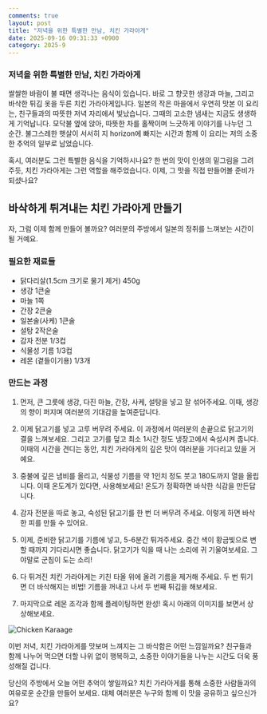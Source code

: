```yaml
---
comments: true
layout: post
title: "저녁을 위한 특별한 만남, 치킨 가라아게"
date: 2025-09-16 09:31:33 +0900
category: 2025-9
---
```


### 저녁을 위한 특별한 만남, 치킨 가라아게

쌀쌀한 바람이 불 때면 생각나는 음식이 있습니다. 바로 그 향긋한 생강과 마늘, 그리고 바삭한 튀김 옷을 두른 치킨 가라아게입니다. 일본의 작은 마을에서 우연히 맛본 이 요리는, 친구들과의 따뜻한 저녁 자리에서 빛났습니다. 그때의 고소한 냄새는 지금도 생생하게 기억납니다. 모닥불 옆에 앉아, 따뜻한 차를 홀짝이며 느긋하게 이야기를 나누던 그 순간. 불그스레한 햇살이 서서히 지 horizon에 빠지는 시간과 함께 이 요리는 저의 소중한 추억의 일부로 남었습니다. 

혹시, 여러분도 그런 특별한 음식을 기억하시나요? 한 번의 맛이 인생의 밑그림을 그려주듯, 치킨 가라아게는 그런 역할을 해주었습니다. 이제, 그 맛을 직접 만들어볼 준비가 되셨나요?

  

## 바삭하게 튀겨내는 치킨 가라아게 만들기

자, 그럼 이제 함께 만들어 볼까요? 여러분의 주방에서 일본의 정취를 느껴보는 시간이 될 거예요.

### 필요한 재료들

- 닭다리살(1.5cm 크기로 물기 제거) 450g  
- 생강 1큰술  
- 마늘 1쪽  
- 간장 2큰술  
- 일본술(사케) 1큰술  
- 설탕 2작은술  
- 감자 전분 1/3컵  
- 식물성 기름 1/3컵  
- 레몬 (곁들이기용) 1/3개  

### 만드는 과정

1. 먼저, 큰 그릇에 생강, 다진 마늘, 간장, 사케, 설탕을 넣고 잘 섞어주세요. 이때, 생강의 향이 퍼지며 여러분의 기대감을 높여준답니다. 

2. 이제 닭고기를 넣고 고루 버무려 주세요. 이 과정에서 여러분의 손끝으로 닭고기의 결을 느껴보세요. 그리고 고기를 덮고 최소 1시간 정도 냉장고에서 숙성시켜 줍니다. 이때의 시간을 견디는 동안, 치킨 가라아게의 깊은 맛이 여러분을 기다리고 있을 거예요. 

3. 중불에 깊은 냄비를 올리고, 식물성 기름을 약 1인치 정도 붓고 180도까지 열을 올립니다. 이때 온도계가 있다면, 사용해보세요! 온도가 정확하면 바삭한 식감을 만든답니다. 

4. 감자 전분을 따로 놓고, 숙성된 닭고기를 한 번 더 버무려 주세요. 이렇게 하면 바삭한 피를 만들 수 있어요. 

5. 이제, 준비한 닭고기를 기름에 넣고, 5-6분간 튀겨주세요. 중간 색이 황금빛으로 변할 때까지 기다리시면 좋습니다. 닭고기가 익을 때 나는 소리에 귀 기울여보세요. 그야말로 군침이 도는 소리! 

6. 다 튀겨진 치킨 가라아게는 키친 타올 위에 올려 기름을 제거해 주세요. 두 번 튀기면 더 바삭해지는 비법! 기름을 꺼내고 나서 두 번째 튀김을 해보세요. 

7. 마지막으로 레몬 조각과 함께 플레이팅하면 완성! 혹시 아래의 이미지를 보면서 상상해보세요.

![Chicken Karaage](https://www.themealdb.com/images/media/meals/tyywsw1505930373.jpg)

  

이번 저녁, 치킨 가라아게를 맛보며 느껴지는 그 바삭함은 어떤 느낌일까요? 친구들과 함께 나누어 먹으면 더할 나위 없이 행복하고, 소중한 이야기들을 나누는 시간도 더욱 풍성해질 겁니다. 

당신의 주방에서 오늘 어떤 추억이 쌓일까요? 치킨 가라아게를 통해 소중한 사람들과의 여유로운 순간을 만들어 보세요. 대체 여러분은 누구와 함께 이 맛을 공유하고 싶으신가요?
